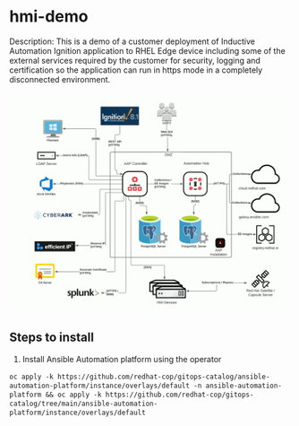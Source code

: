 # hmi-demo

Description: This is a demo of a customer deployment of Inductive Automation Ignition application to RHEL Edge device including some of the external services required by the customer for security, logging and certification so the application can run in https mode in a completely disconnected environment.

![architecture_image](images/arch.gif)

## Steps to install

1. Install Ansible Automation platform using the operator

```shell
oc apply -k https://github.com/redhat-cop/gitops-catalog/ansible-automation-platform/instance/overlays/default -n ansible-automation-platform && oc apply -k https://github.com/redhat-cop/gitops-catalog/tree/main/ansible-automation-platform/instance/overlays/default
```
